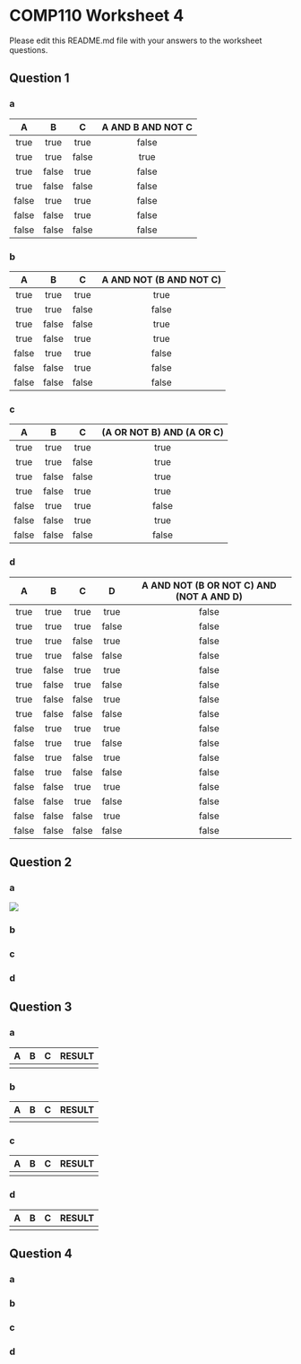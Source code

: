 # COMP110 Worksheet 4

Please edit this README.md file with your answers to the worksheet questions.

## Question 1

### a

|A|B|C|A AND B AND NOT C|
|:---:|:---:|:---:|:---:|
|true|true|true|false|
|true|true|false|true|
|true|false|true|false|
|true|false|false|false|
|false|true|true|false|
|false|false|true|false|
|false|false|false|false|


### b

|A|B|C|A AND NOT (B AND NOT C)|
|:---:|:---:|:---:|:---:|
|true|true|true|true|
|true|true|false|false|
|true|false|false|true|
|true|false|true|true|
|false|true|true|false|
|false|false|true|false|
|false|false|false|false|

### c

|A|B|C|(A OR NOT B) AND (A OR C)|
|:---:|:---:|:---:|:----:|
|true|true|true|true|
|true|true|false|true|
|true|false|false|true|
|true|false|true|true|
|false|true|true|false|
|false|false|true|true|
|false|false|false|false|

### d

|A|B|C|D|A AND NOT (B OR NOT C) AND (NOT A AND D)|
|:---:|:---:|:---:|:---:|:---:|
|true|true|true|true|false|
|true|true|true|false|false|
|true|true|false|true|false|
|true|true|false|false|false|
|true|false|true|true|false|
|true|false|true|false|false|
|true|false|false|true|false|
|true|false|false|false|false|
|false|true|true|true|false|
|false|true|true|false|false|
|false|true|false|true|false|
|false|true|false|false|false|
|false|false|true|true|false|
|false|false|true|false|false|
|false|false|false|true|false|
|false|false|false|false|false|

## Question 2

### a
![](https://raw.githubusercontent.com/JD233113/comp110-worksheet-4/master/logic1.PNG)

### b


### c

### d

## Question 3

### a

|A|B|C|RESULT|
|:---:|:---:|:---:|:----:|
|||||

### b

|A|B|C|RESULT|
|:---:|:---:|:---:|:----:|
|||||

### c

|A|B|C|RESULT|
|:---:|:---:|:---:|:----:|
|||||

### d

|A|B|C|RESULT|
|:---:|:---:|:---:|:----:|
|||||

## Question 4

### a

### b

### c

### d

